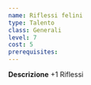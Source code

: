 ```yaml
---
name: Riflessi felini
type: Talento
class: Generali
level: 7
cost: 5
prerequisites: 
---
```


**Descrizione**
+1 Riflessi